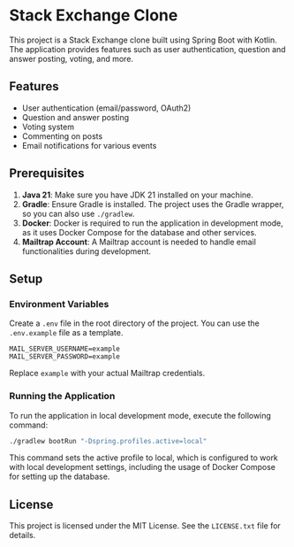 # Stack Exchange Clone

This project is a Stack Exchange clone built using Spring Boot with Kotlin.
The application provides features such as user authentication, question and
answer posting, voting, and more.

## Features

- User authentication (email/password, OAuth2)
- Question and answer posting
- Voting system
- Commenting on posts
- Email notifications for various events

## Prerequisites

1. **Java 21**: Make sure you have JDK 21 installed on your machine.
2. **Gradle**: Ensure Gradle is installed. The project uses the Gradle wrapper, so you can also use `./gradlew`.
3. **Docker**: Docker is required to run the application in development mode, as it uses Docker Compose for the 
   database and other services.
4. **Mailtrap Account**: A Mailtrap account is needed to handle email functionalities during development.

## Setup

### Environment Variables

Create a `.env` file in the root directory of the project. You can use the `.env.example` file as a template.

```text
MAIL_SERVER_USERNAME=example
MAIL_SERVER_PASSWORD=example
```

Replace `example` with your actual Mailtrap credentials.

### Running the Application

To run the application in local development mode, execute the following command:

```bash
./gradlew bootRun "-Dspring.profiles.active=local"
```

This command sets the active profile to local, which is configured to work with local development settings,
including the usage of Docker Compose for setting up the database.

## License

This project is licensed under the MIT License. See the `LICENSE.txt` file for details.